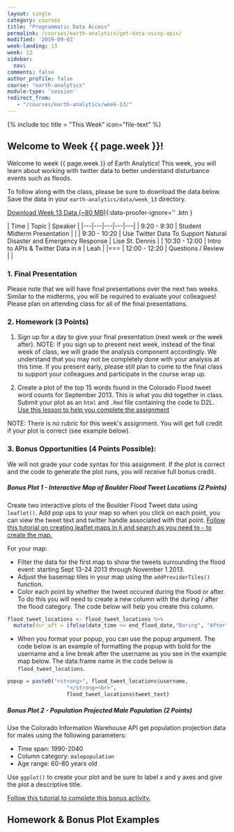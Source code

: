 ```yaml
---
layout: single
category: courses
title: "Programmatic Data Access"
permalink: /courses/earth-analytics/get-data-using-apis/
modified: '2019-09-03'
week-landing: 13
week: 13
sidebar:
  nav:
comments: false
author_profile: false
course: "earth-analytics"
module-type: 'session'
redirect_from:
   - "/courses/earth-analytics/week-13/"
---
```





{% include toc title = "This Week" icon="file-text" %}

<div class="notice--info" markdown="1">

## <i class="fa fa-ship" aria-hidden="true"></i> Welcome to Week {{ page.week }}!

Welcome to week {{ page.week }} of Earth Analytics! This week, you will learn about
working with twitter data to better understand disturbance events such as floods.

To follow along with the class, please be sure to download the data below.
Save the data in your `earth-analytics/data/week_13` directory.

[<i class="fa fa-download" aria-hidden="true"></i> Download Week 13 Data (~80 MB)](https://ndownloader.figshare.com/files/10960175){:data-proofer-ignore='' .btn }

</div>

|  Time | Topic   | Speaker   |
|---|---|---|---|---|
| 9:20 - 9:30  | Student Midterm Presentation |   |
| 9:30 - 10:20  | Use Twitter Data To Support Natural Disaster and Emergency Response | Lise St. Dennis   |
| 10:30 - 12:00  | Intro to APIs & Twitter Data in `R`  |  Leah |
|===
| 12:00 - 12:20  | Questions / Review   |   |

### 1. Final Presentation

Please note that we will have final presentations over the next two weeks. Similar
to the midterms, you will be required to evaluate your colleagues! Please plan
on attending class for all of the final presentations.

### 2. Homework (3 Points)

1. Sign up for a day to give your final presentation (next week or the week after). NOTE: If you sign up to present next week, instead of the final week of class, we will grade the analysis component accordingly. We understand that you may not be completely done with your analysis at this time. If you present early, please still plan to come to the final class to support your
colleagues and participate in the course wrap up.

2. Create a plot of the top 15 words found in the Colorado Flood tweet word counts for September 2013.
This is what you did together in class. Submit your plot as an `html` and `.Rmd` file containing the code to D2L. <a href= "{{ site.url}}/courses/earth-analytics/get-data-using-apis/text-mine-colorado-flood-tweets-science-r/">Use this lesson to help you complete the assignment </a>

NOTE: There is no rubric for this week's assignment. You will get full credit if your
plot is correct (see example below).

### 3. Bonus Opportunities (4 Points Possible):

We will not grade your code syntax for this assignment. If the plot is correct
and the code to generate the plot runs, you will receive full bonus credit.

##### Bonus Plot 1 - Interactive Map of Boulder Flood Tweet Locations (2 Points)

Create two interactive plots of the Boulder Flood Tweet data using `leaflet()`. Add
pop ups to your map so when you click on each point, you can view the tweet text
and twitter handle associated with that point. <a href ="{{ site.url }}/courses/earth-analytics/get-data-using-apis/leaflet-r/">Follow this tutorial on creating leaflet maps in `R` and search as you need to - to create the map. </a>

For your map:

* Filter the data for the first map to show the tweets surrounding the flood event: starting Sept 13-24 2013 through November 1 2013.
* Adjust the basemap tiles in your map using the `addProviderTiles()` function.
* Color each point by whether the tweet occured during the flood or after. To do
this you will need to create a new column with the during / after the flood category.
The code below will help you create this column.

```r
flood_tweet_locations <- flood_tweet_locations %>%
  mutate(dur_aft = ifelse(date_time <= end_flood_date,"During", "After"))
```

* When you format your popup, you can use the popup argument. The code below is
an example of formatting the popup with bold for the username and a line break after
the username as you see in the example map below. The data.frame name in the code
below is `flood_tweet_locations`.

```r
popup = paste0("<strong>", flood_tweet_locations$username,
                   "</strong><br>",
                   flood_tweet_locations$tweet_text)
```

##### Bonus Plot 2 - Population Projected Male Population (2 Points)

Use the Colorado Information Warehouse API get population projection data for
males using the following parameters:

* Time span: 1990-2040
* Column category: `malepopulation`
* Age range: 60-80 years old

Use `ggplot()` to create your plot and be sure to label x and y axes and give the plot a descriptive title.

<a href ="{{ site.url }}/courses/earth-analytics/get-data-using-apis/API-data-access-r/">Follow this tutorial to complete this bonus activity. </a>


## Homework & Bonus Plot Examples
















